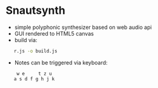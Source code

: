 Snautsynth
==========

- simple polyphonic synthesizer based on web audio api
- GUI rendered to HTML5 canvas
- build via:
```bash
   r.js -o build.js
```
- Notes can be triggered via keyboard:
```
    w e     t z u
   a s d f g h j k
```
